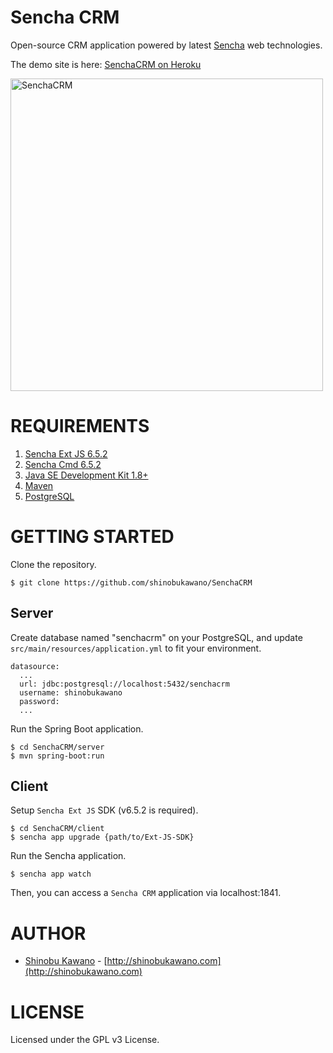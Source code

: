 # Sencha CRM

Open-source CRM application powered by latest [Sencha](https://www.sencha.com/) web technologies.

The demo site is here: [SenchaCRM on Heroku](https://senchacrm-demo.herokuapp.com)

<img src="hero.gif" alt="SenchaCRM" width="500"/>

# REQUIREMENTS

1. [Sencha Ext JS 6.5.2](https://www.sencha.com/products/extjs/evaluate/)
2. [Sencha Cmd 6.5.2](https://www.sencha.com/products/extjs/cmd-download/)
3. [Java SE Development Kit 1.8+](http://www.oracle.com/technetwork/java/javase/downloads/index.html)
4. [Maven](https://maven.apache.org/download.cgi)
5. [PostgreSQL](http://www.postgresql.org/download/)

# GETTING STARTED

Clone the repository.

    $ git clone https://github.com/shinobukawano/SenchaCRM

## Server

Create database named "senchacrm" on your PostgreSQL, and update `src/main/resources/application.yml` to fit your environment.

    datasource:
      ...
      url: jdbc:postgresql://localhost:5432/senchacrm
      username: shinobukawano
      password:
      ...

Run the Spring Boot application.

    $ cd SenchaCRM/server
    $ mvn spring-boot:run

## Client

Setup `Sencha Ext JS` SDK (v6.5.2 is required).

    $ cd SenchaCRM/client
    $ sencha app upgrade {path/to/Ext-JS-SDK}

Run the Sencha application.

    $ sencha app watch

Then, you can access a `Sencha CRM` application via localhost:1841.

# AUTHOR

* [Shinobu Kawano](https://github.com/shinobukawano) - [http://shinobukawano.com](http://shinobukawano.com)

# LICENSE

Licensed under the GPL v3 License.

